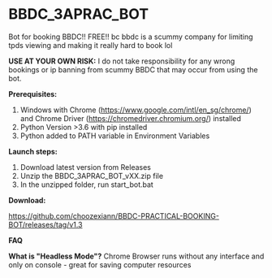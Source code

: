 # BBDC_3APRAC_BOT
 Bot for booking BBDC!! FREE!!
 bc bbdc is a scummy company for limiting tpds viewing and making it really hard to book lol

**USE AT YOUR OWN RISK:**
I do not take responsibility for any wrong bookings or ip banning from scummy BBDC that may occur from using the bot.

**Prerequisites:**
1. Windows with Chrome (https://www.google.com/intl/en_sg/chrome/) and Chrome Driver (https://chromedriver.chromium.org/) installed
2. Python Version >3.6 with pip installed
3. Python added to PATH variable in Environment Variables


**Launch steps:**
1. Download latest version from Releases
2. Unzip the BBDC_3APRAC_BOT_vXX.zip file
3. In the unzipped folder, run start_bot.bat

**Download:**

https://github.com/choozexiann/BBDC-PRACTICAL-BOOKING-BOT/releases/tag/v1.3

**FAQ**

**What is "Headless Mode"?**
Chrome Browser runs without any interface and only on console - great for saving computer resources

